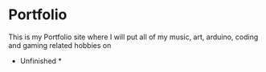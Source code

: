 # Portfolio
This is my Portfolio site where I will put all of my music, art, arduino, coding and gaming related hobbies on
* Unfinished *
